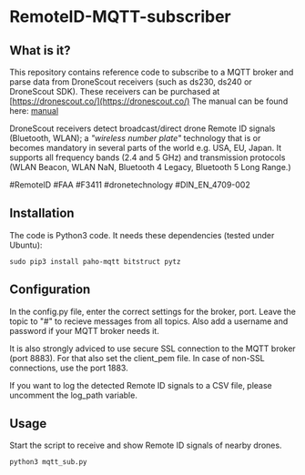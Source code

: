 # RemoteID-MQTT-subscriber

## What is it?
This repository contains reference code to subscribe to a MQTT broker and parse data from DroneScout receivers (such as ds230, ds240 or DroneScout SDK). These receivers can be purchased at [https://dronescout.co/](https://dronescout.co/) The manual can be found here: [manual](https://download.bluemark.io/ds230.pdf) 

DroneScout receivers detect broadcast/direct drone Remote ID signals (Bluetooth, WLAN); a <em>"wireless number plate"</em> technology that is or becomes mandatory in several parts of the world e.g. USA, EU, Japan. It supports all frequency bands (2.4 and 5 GHz) and transmission protocols (WLAN Beacon, WLAN NaN, Bluetooth 4 Legacy, Bluetooth 5 Long Range.)

\#RemoteID \#FAA \#F3411 \#dronetechnology \#DIN_EN_4709-002

## Installation
The code is Python3 code. It needs these dependencies (tested under Ubuntu):

```
sudo pip3 install paho-mqtt bitstruct pytz
```

## Configuration
In the config.py file, enter the correct settings for the broker, port. Leave the topic to "#" to recieve messages from all topics. Also add a username and password if your MQTT broker needs it. 

It is also strongly adviced to use secure SSL connection to the MQTT broker (port 8883). For that also set the client_pem file. In case of non-SSL connections, use the port 1883. 

If you want to log the detected Remote ID signals to a CSV file, please uncomment the log_path variable.

## Usage
Start the script to receive and show Remote ID signals of nearby drones.

```
python3 mqtt_sub.py
```
 